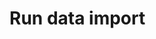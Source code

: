 # Run data import

<!-- https://docs.microsoft.com/en-us/dynamics365/customer-engagement/developer/run-data-import -->